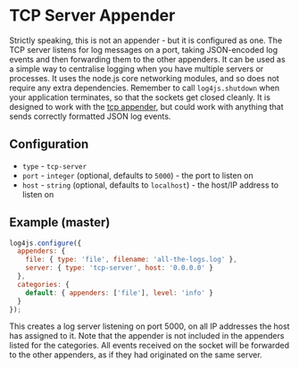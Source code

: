 # TCP Server Appender

Strictly speaking, this is not an appender - but it is configured as one. The TCP server listens for log messages on a port, taking JSON-encoded log events and then forwarding them to the other appenders. It can be used as a simple way to centralise logging when you have multiple servers or processes. It uses the node.js core networking modules, and so does not require any extra dependencies. Remember to call `log4js.shutdown` when your application terminates, so that the sockets get closed cleanly. It is designed to work with the [tcp appender](tcp.md), but could work with anything that sends correctly formatted JSON log events.

## Configuration

* `type` - `tcp-server`
* `port` - `integer` (optional, defaults to `5000`) - the port to listen on
* `host` - `string` (optional, defaults to `localhost`) - the host/IP address to listen on

## Example (master)
```javascript
log4js.configure({
  appenders: {
    file: { type: 'file', filename: 'all-the-logs.log' },
    server: { type: 'tcp-server', host: '0.0.0.0' }
  },
  categories: {
    default: { appenders: ['file'], level: 'info' }
  }
});
```
This creates a log server listening on port 5000, on all IP addresses the host has assigned to it. Note that the appender is not included in the appenders listed for the categories. All events received on the socket will be forwarded to the other appenders, as if they had originated on the same server.

